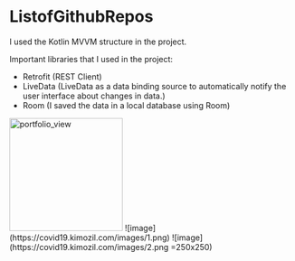 # ListofGithubRepos

I used the Kotlin MVVM structure in the project.

Important libraries that I used in the project:
- Retrofit (REST Client)
- LiveData (LiveData as a data binding source to automatically notify the user interface about changes in data.)
- Room (I saved the data in a local database using Room)

<img width="200" alt="portfolio_view" src="https://covid19.kimozil.com/images/1.png">
![image](https://covid19.kimozil.com/images/1.png) 
![image](https://covid19.kimozil.com/images/2.png =250x250) 

